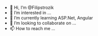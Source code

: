 - 👋 Hi, I’m @Filipstrozik 
- 👀 I’m interested in ...
- 🌱 I’m currently learning ASP.Net, Angular
- 💞️ I’m looking to collaborate on ...
- 📫 How to reach me ...

<!---
Filipstrozik/Filipstrozik is a ✨ special ✨ repository because its `README.md` (this file) appears on your GitHub profile.
You can click the Preview link to take a look at your changes.
--->
